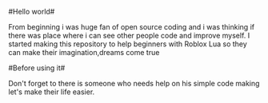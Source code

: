 #Hello world#

From beginning i was huge fan of open source coding and i was thinking if there was place where i can see other people code and improve myself. I started making this repository to help beginners with Roblox Lua so they can make their imagination,dreams come true

#Before using it#

Don't forget to there is someone who needs help on his simple code making let's make their life easier.

